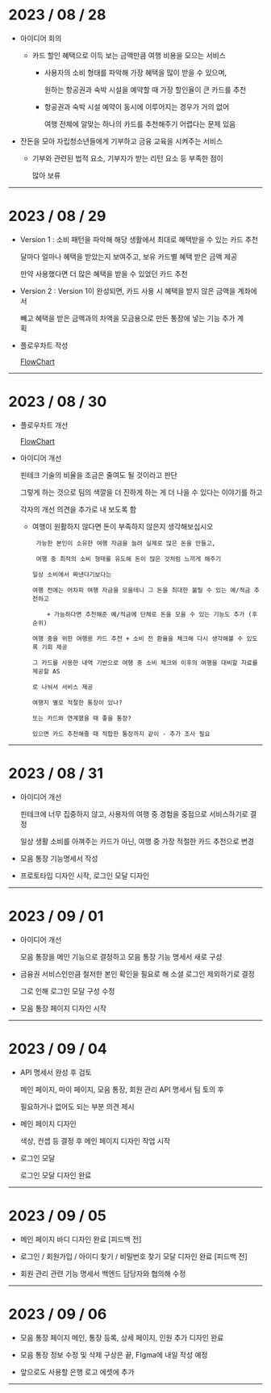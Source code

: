 # 2023 / 08 / 28

- 아이디어 회의
  
  - 카드 할인 혜택으로 이득 보는 금액만큼 여행 비용을 모으는 서비스
    
    - 사용자의 소비 형태를 파악해 가장 혜택을 많이 받을 수 있으며,
      
      원하는 항공권과 숙박 시설을 예약할 때 가장 할인율이 큰 카드를 추천
    
    - 항공권과 숙박 시설 예약이 동시에 이루어지는 경우가 거의 없어
      
      여행 전체에 알맞는 하나의 카드를 추천해주기 어렵다는 문제 있음

- 잔돈을 모아 자립청소년들에게 기부하고 금융 교육을 시켜주는 서비스
  
  - 기부와 관련된 법적 요소, 기부자가 받는 리턴 요소 등 부족한 점이
    
    많아 보류

---

# 2023 / 08 / 29

- Version 1 : 소비 패턴을 파악해 해당 생활에서 최대로 혜택받을 수 있는 카드 추천
  
  달마다 얼마나 혜택을 받았는지 보여주고, 보유 카드별 혜택 받은 금액 제공
  
  만약 사용했다면 더 많은 혜택을 받을 수 있었던 카드 추천

- Version 2 : Version 1이 완성되면, 카드 사용 시 혜택을 받지 않은 금액을 계좌에서 
  
  빼고 혜택을 받은 금액과의 차액을 모금용으로 만든 통장에 넣는 기능 추가 계획        

- 플로우차트 작성
  
  [FlowChart](https://www.notion.so/1597456012a84ba08919fbd23f340e74)

---

# 2023 / 08 / 30

- 플로우차트 개선
  
  [FlowChart](https://www.notion.so/1597456012a84ba08919fbd23f340e74)

- 아이디어 개선
  
  핀테크 기술의 비율을 조금은 줄여도 될 것이라고 판단
  
  그렇게 하는 것으로 팀의 색깔을 더 진하게 하는 게 더 나을 수 있다는 이야기를 하고
  
  각자의 개선 의견을 추가로 내 보도록 함
  
  - 여행이 원활하지 않다면 돈이 부족하지 않은지 생각해보십시오
    
    ```
     가능한 본인이 소유한 여행 자금을 늘려 실제로 많은 돈을 만들고,
    
     여행 중 최적의 소비 형태를 유도해 돈이 많은 것처럼 느끼게 해주기
    
    일상 소비에서 짜낸다기보다는
    
    여행 전에는 어차피 여행 자금을 모을테니 그 돈을 최대한 불릴 수 있는 예/적금 추천하고
    
        + 가능하다면 추천해준 예/적금에 단체로 돈을 모을 수 있는 기능도 추가 (후순위)
    
    여행 중을 위한 여행용 카드 추천 + 소비 전 환율을 체크해 다시 생각해볼 수 있도록 기회 제공
    
    그 카드를 사용한 내역 기반으로 여행 중 소비 체크와 이후의 여행을 대비할 자료를 제공할 AS
    
    로 나눠서 서비스 제공
    
    여행지 별로 적절한 통장이 있나?
    
    또는 카드와 연계했을 때 좋을 통장?
    
    있으면 카드 추천해줄 때 적합한 통장까지 같이 - 추가 조사 필요
    ```

---

# 2023 / 08 / 31

- 아이디어 개선
  
  핀테크에 너무 집중하지 않고, 사용자의 여행 중 경험을 중점으로 서비스하기로 결정
  
  일상 생활 소비를 아껴주는 카드가 아닌, 여행 중 가장 적절한 카드 추천으로 변경

- 모음 통장 기능명세서 작성

- 프로토타입 디자인 시작, 로그인 모달 디자인

---

# 2023 / 09 / 01

- 아이디어 개선
  
  모음 통장을 메인 기능으로 결정하고 모음 통장 기능 명세서 새로 구성

- 금융권 서비스인만큼 철저한 본인 확인을 필요로 해 소셜 로그인 제외하기로 결정
  
  그로 인해 로그인 모달 구성 수정

- 모음 통장 페이지 디자인 시작

---

# 2023 / 09 / 04

- API 명세서 완성 후 검토
  
  메인 페이지, 마이 페이지, 모음 통장, 회원 관리 API 명세서 팀 토의 후
  
  필요하거나 없어도 되는 부분 의견 제시

- 메인 페이지 디자인
  
  색상, 컨셉 등 결정 후 메인 페이지 디자인 작업 시작

- 로그인 모달
  
  로그인 모달 디자인 완료

---

# 2023 / 09 / 05

- 메인 페이지 바디 디자인 완료 [피드백 전]

- 로그인 / 회원가입 / 아이디 찾기 / 비밀번호 찾기 모달 디자인 완료 [피드백 전]

- 회원 관리 관련 기능 명세서 백엔드 담당자와 협의해 수정

---

# 2023 / 09 / 06

- 모음 통장 페이지 메인, 통장 등록, 상세 페이지, 인원 추가 디자인 완료

- 모음 통장 정보 수정 및 삭제 구상은 끝, FIgma에 내일 작성 예정

- 앞으로도 사용할 은행 로고 에셋에 추가

---
